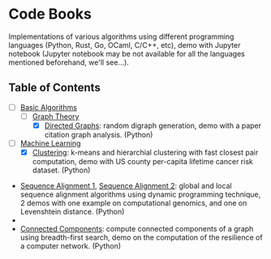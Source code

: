 # Code Books
Implementations of various algorithms using different programming languages (Python, Rust, Go, OCaml, C/C++, etc), demo with Jupyter notebook (Jupyter notebook may be not available for all the languages mentioned beforehand, we'll see...).

## Table of Contents

- [ ] [Basic Algorithms](https://github.com/xuedong/codebooks/tree/master/algorithms)
  - [ ] [Graph Theory](https://github.com/xuedong/codebooks/tree/master/algorithms/graph)
    - [x] [Directed Graphs](https://github.com/xuedong/codebooks/blob/master/algorithms/graph/digraph/digraph.ipynb): random digraph generation, demo with a paper citation graph analysis. (Python)
- [ ] [Machine Learning](https://github.com/xuedong/codebooks/tree/master/machine_learning)
    - [x] [Clustering](https://github.com/xuedong/codebooks/blob/master/machine_learning/clustering/clustering.ipynb): k-means and hierarchial clustering with fast closest pair computation, demo with US county per-capita lifetime cancer risk dataset. (Python)
- [Sequence Alignment 1](https://github.com/xuedong/codebooks/blob/master/sequence_alignment/genomics.ipynb), [Sequence Alignment 2](https://github.com/xuedong/codebooks/blob/master/sequence_alignment/spelling_check.ipynb): global and local sequence alignment algorithms using dynamic programming technique, 2 demos with one example on computational genomics, and one on Levenshtein distance. (Python)
- 
- [Connected Components](https://github.com/xuedong/codebooks/blob/master/connected_components/resilience.ipynb): compute connected components of a graph using breadth-first search, demo on the computation of the resilience of a computer network. (Python)
